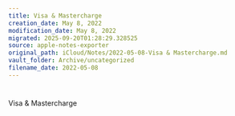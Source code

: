 ```yaml
---
title: Visa & Mastercharge
creation_date: May 8, 2022
modification_date: May 8, 2022
migrated: 2025-09-20T01:28:29.328525
source: apple-notes-exporter
original_path: iCloud/Notes/2022-05-08-Visa & Mastercharge.md
vault_folder: Archive/uncategorized
filename_date: 2022-05-08
---
```



# 

Visa & Mastercharge

